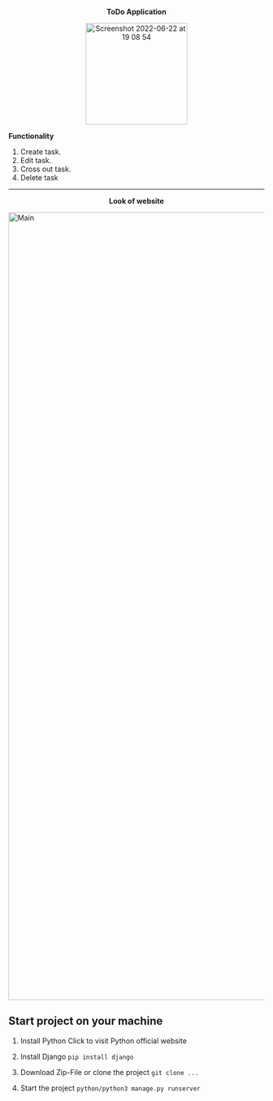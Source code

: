 <p align="center"><strong>ToDo Application</strong></p>
 <p align="center">
  <img width="200" alt="Screenshot 2022-06-22 at 19 08 54" src="https://user-images.githubusercontent.com/88438873/175084734-93262612-7bba-4eee-8d77-c6d5e8d210c1.jpeg">
  
</p>

**Functionality**
1. Create task.
2. Edit task.
3. Cross out task.
4. Delete task
<hr>

<p align="center"><strong>Look of website</strong></p>
<img width="1552" alt="Main" src="https://user-images.githubusercontent.com/88438873/175081864-bda8ff2f-8e7b-4cc6-aff9-61e56ffe09a7.png">

<h2>Start project on your machine</h2>

1. Install Python
Click to visit Python official website

2. Install Django
 ```pip install django```

3. Download Zip-File or clone the project
```git clone ...```

4. Start the project
```python/python3 manage.py runserver```

